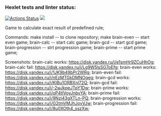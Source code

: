 ### Hexlet tests and linter status:

[![Actions Status](https://github.com/DaniilAliev/frontend-project-44/workflows/hexlet-check/badge.svg)](https://github.com/DaniilAliev/frontend-project-44/actions)
<a href="https://codeclimate.com/github/DaniilAliev/frontend-project-44/maintainability"><img src="https://api.codeclimate.com/v1/badges/0df8d402b1527369a427/maintainability" /></a>

Game to calculate exact result of predefined rule;

Commands:
  make install -- to clone repository;
  make brain-even -- start even game;
  brain-calc -- start calc game;
  brain-gcd -- start gcd game;
  brain-progression -- strt progression game;
  brain-prime -- start prime game;

Screenshots:
  brain-calc works: https://disk.yandex.ru/i/e1smHr9ZCuHhOg;
  brain-calc fail: https://disk.yandex.ru/i/Lg9W5lsSG7oEfg;
  brain-even works: https://disk.yandex.ru/i/1JK9b49bPr2WRg;
  brain-even fail: https://disk.yandex.ru/i/nEzMTGkDMNOgeg;
  brain-gcd works: https://disk.yandex.ru/i/KIBu1ORBXnl72Q;
  brain-gcd fail: https://disk.yandex.ru/i/-2wJkpeJTpY1Dw;
  brain-prime works: https://disk.yandex.ru/i/oP4tIVoyJnbvYA;
  brain-prime fail: https://disk.yandex.ru/i/9Nzi43gXTLn-PQ;
  brain-progression works: https://disk.yandex.ru/i/G2tmVMJhJoyVJw;
  brain-progression fail: https://disk.yandex.ru/i/8u0XOth4_sszXw;
